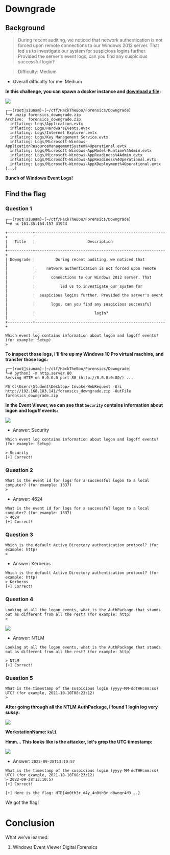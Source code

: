 # Downgrade

## Background

> During recent auditing, we noticed that network authentication is not forced upon remote connections to our Windows 2012 server. That led us to investigate our system for suspicious logins further. Provided the server's event logs, can you find any suspicious successful login?

> Difficulty: Medium

- Overall difficulty for me: Medium

**In this challenge, you can spawn a docker instance and [download a file](https://github.com/siunam321/CTF-Writeups/blob/main/HackTheBoo/Forensics/Downgrade/forensics_downgrade.zip):**

![](https://github.com/siunam321/CTF-Writeups/blob/main/HackTheBoo/Forensics/Downgrade/images/a1.png)

```
┌──(root🌸siunam)-[~/ctf/HackTheBoo/Forensics/Downgrade]
└─# unzip forensics_downgrade.zip 
Archive:  forensics_downgrade.zip
  inflating: Logs/Application.evtx   
  inflating: Logs/HardwareEvents.evtx  
  inflating: Logs/Internet Explorer.evtx  
  inflating: Logs/Key Management Service.evtx  
  inflating: Logs/Microsoft-Windows-ApplicationResourceManagementSystem%4Operational.evtx  
  inflating: Logs/Microsoft-Windows-AppModel-Runtime%4Admin.evtx  
  inflating: Logs/Microsoft-Windows-AppReadiness%4Admin.evtx  
  inflating: Logs/Microsoft-Windows-AppReadiness%4Operational.evtx  
  inflating: Logs/Microsoft-Windows-AppXDeployment%4Operational.evtx  
[...]
```

**Bunch of Windows Event Logs!**

## Find the flag

### Question 1

```
┌──(root🌸siunam)-[~/ctf/HackTheBoo/Forensics/Downgrade]
└─# nc 161.35.164.157 31944 

+-----------+---------------------------------------------------------+
|   Title   |                       Description                       |
+-----------+---------------------------------------------------------+
| Downgrade |         During recent auditing, we noticed that         |
|           |     network authentication is not forced upon remote    |
|           |       connections to our Windows 2012 server. That      |
|           |           led us to investigate our system for          |
|           |  suspicious logins further. Provided the server's event |
|           |       logs, can you find any suspicious successful      |
|           |                          login?                         |
+-----------+---------------------------------------------------------+

Which event log contains information about logon and logoff events? (for example: Setup)
> 
```

**To inspect those logs, I'll fire up my Windows 10 Pro virtual machine, and transfer those logs:**
```
┌──(root🌸siunam)-[~/ctf/HackTheBoo/Forensics/Downgrade]
└─# python3 -m http.server 80    
Serving HTTP on 0.0.0.0 port 80 (http://0.0.0.0:80/) ...

PS C:\Users\Student\Desktop> Invoke-WebRequest -Uri http://192.168.183.141/forensics_downgrade.zip -OutFile forensics_downgrade.zip
```

**In the Event Viewer, we can see that `Security` contains information about logon and logoff events:**

![](https://github.com/siunam321/CTF-Writeups/blob/main/HackTheBoo/Forensics/Downgrade/images/a2.png)

- Answer: Security

```
Which event log contains information about logon and logoff events? (for example: Setup)

> Security     
[+] Correct!
```

### Question 2

```
What is the event id for logs for a successful logon to a local computer? (for example: 1337)
> 
```

- Answer: 4624

```
What is the event id for logs for a successful logon to a local computer? (for example: 1337)
> 4624
[+] Correct!
```

### Question 3

```
Which is the default Active Directory authentication protocol? (for example: http)
>
```

- Answer: Kerberos

```
Which is the default Active Directory authentication protocol? (for example: http)
> Kerberos
[+] Correct!
```

### Question 4

```
Looking at all the logon events, what is the AuthPackage that stands out as different from all the rest? (for example: http)
>
```

![](https://github.com/siunam321/CTF-Writeups/blob/main/HackTheBoo/Forensics/Downgrade/images/a3.png)

- Answer: NTLM

```
Looking at all the logon events, what is the AuthPackage that stands out as different from all the rest? (for example: http)

> NTLM
[+] Correct!
```

### Question 5

```
What is the timestamp of the suspicious login (yyyy-MM-ddTHH:mm:ss) UTC? (for example, 2021-10-10T08:23:12)
>
```

**After going through all the NTLM AuthPackage, I found 1 login log very sussy:**

![](https://github.com/siunam321/CTF-Writeups/blob/main/HackTheBoo/Forensics/Downgrade/images/a4.png)

**WorkstationName: `kali`**

**Hmm... This looks like is the attacker, let's grep the UTC timestamp:**

![](https://github.com/siunam321/CTF-Writeups/blob/main/HackTheBoo/Forensics/Downgrade/images/a5.png)

- Answer: `2022-09-28T13:10:57`

```
What is the timestamp of the suspicious login (yyyy-MM-ddTHH:mm:ss) UTC? (for example, 2021-10-10T08:23:12)
> 2022-09-28T13:10:57
[+] Correct!

[+] Here is the flag: HTB{4n0th3r_d4y_4n0th3r_d0wngr4d3...}
```

We got the flag!

# Conclusion

What we've learned:

1. Windows Event Viewer Digital Forensics
